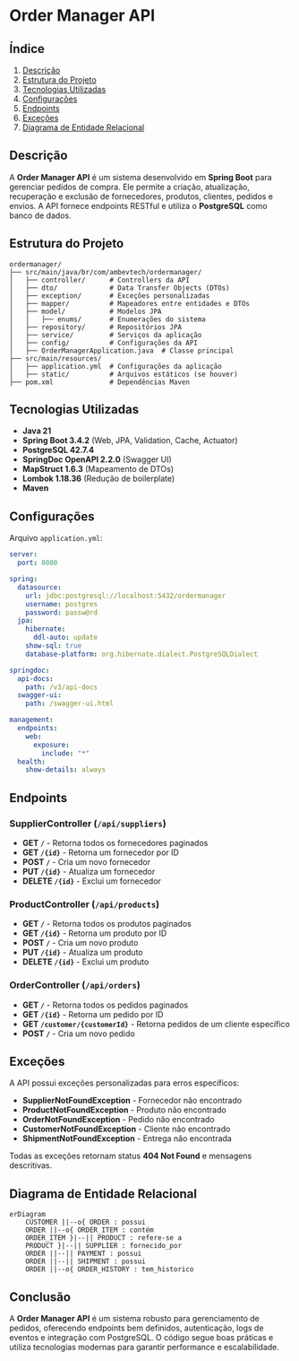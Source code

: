 # Order Manager API

## Índice
1. [Descrição](#descrição)
2. [Estrutura do Projeto](#estrutura-do-projeto)
3. [Tecnologias Utilizadas](#tecnologias-utilizadas)
4. [Configurações](#configurações)
5. [Endpoints](#endpoints)
6. [Exceções](#exceções)
7. [Diagrama de Entidade Relacional](#diagrama-de-entidade-relacional)

## Descrição
A **Order Manager API** é um sistema desenvolvido em **Spring Boot** para gerenciar pedidos de compra. Ele permite a criação, atualização, recuperação e exclusão de fornecedores, produtos, clientes, pedidos e envios. A API fornece endpoints RESTful e utiliza o **PostgreSQL** como banco de dados.

## Estrutura do Projeto
```
ordermanager/
├── src/main/java/br/com/ambevtech/ordermanager/
│   ├── controller/      # Controllers da API
│   ├── dto/             # Data Transfer Objects (DTOs)
│   ├── exception/       # Exceções personalizadas
│   ├── mapper/          # Mapeadores entre entidades e DTOs
│   ├── model/           # Modelos JPA
│   │   ├── enums/       # Enumerações do sistema
│   ├── repository/      # Repositórios JPA
│   ├── service/         # Serviços da aplicação
│   ├── config/          # Configurações da API
│   ├── OrderManagerApplication.java  # Classe principal
├── src/main/resources/
│   ├── application.yml  # Configurações da aplicação
│   ├── static/          # Arquivos estáticos (se houver)
├── pom.xml              # Dependências Maven
```

## Tecnologias Utilizadas
- **Java 21**
- **Spring Boot 3.4.2** (Web, JPA, Validation, Cache, Actuator)
- **PostgreSQL 42.7.4**
- **SpringDoc OpenAPI 2.2.0** (Swagger UI)
- **MapStruct 1.6.3** (Mapeamento de DTOs)
- **Lombok 1.18.36** (Redução de boilerplate)
- **Maven**

## Configurações
Arquivo `application.yml`:
```yaml
server:
  port: 8080

spring:
  datasource:
    url: jdbc:postgresql://localhost:5432/ordermanager
    username: postgres
    password: passw@rd
  jpa:
    hibernate:
      ddl-auto: update
    show-sql: true
    database-platform: org.hibernate.dialect.PostgreSQLDialect

springdoc:
  api-docs:
    path: /v3/api-docs
  swagger-ui:
    path: /swagger-ui.html

management:
  endpoints:
    web:
      exposure:
        include: "*"
  health:
    show-details: always
```

## Endpoints
### SupplierController (`/api/suppliers`)
- **GET `/`** - Retorna todos os fornecedores paginados
- **GET `/{id}`** - Retorna um fornecedor por ID
- **POST `/`** - Cria um novo fornecedor
- **PUT `/{id}`** - Atualiza um fornecedor
- **DELETE `/{id}`** - Exclui um fornecedor

### ProductController (`/api/products`)
- **GET `/`** - Retorna todos os produtos paginados
- **GET `/{id}`** - Retorna um produto por ID
- **POST `/`** - Cria um novo produto
- **PUT `/{id}`** - Atualiza um produto
- **DELETE `/{id}`** - Exclui um produto

### OrderController (`/api/orders`)
- **GET `/`** - Retorna todos os pedidos paginados
- **GET `/{id}`** - Retorna um pedido por ID
- **GET `/customer/{customerId}`** - Retorna pedidos de um cliente específico
- **POST `/`** - Cria um novo pedido

## Exceções
A API possui exceções personalizadas para erros específicos:
- **SupplierNotFoundException** - Fornecedor não encontrado
- **ProductNotFoundException** - Produto não encontrado
- **OrderNotFoundException** - Pedido não encontrado
- **CustomerNotFoundException** - Cliente não encontrado
- **ShipmentNotFoundException** - Entrega não encontrada

Todas as exceções retornam status **404 Not Found** e mensagens descritivas.

## Diagrama de Entidade Relacional
```mermaid
erDiagram
    CUSTOMER ||--o{ ORDER : possui
    ORDER ||--o{ ORDER_ITEM : contém
    ORDER_ITEM }|--|| PRODUCT : refere-se a
    PRODUCT }|--|| SUPPLIER : fornecido_por
    ORDER ||--|| PAYMENT : possui
    ORDER ||--|| SHIPMENT : possui
    ORDER ||--o{ ORDER_HISTORY : tem_historico
```

## Conclusão
A **Order Manager API** é um sistema robusto para gerenciamento de pedidos, oferecendo endpoints bem definidos, autenticação, logs de eventos e integração com PostgreSQL. O código segue boas práticas e utiliza tecnologias modernas para garantir performance e escalabilidade.

